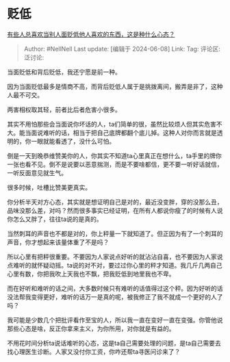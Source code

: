# 贬低
[有些人总喜欢当别人面贬低他人喜欢的东西，这是种什么心态？](https://www.zhihu.com/question/658004354/answer/3523968895)

> Author: #NellNell
> Last update: [编辑于 2024-06-08]
> Link:
> Tag:
> 评论区:
> 泛讨论:

当面贬低和背后贬低，我还宁愿是前一种。

因为当面贬低最多是情商不高，而背后贬低人属于是挑拨离间，搬弄是非了，这种人最不可交。

两害相权取其轻，前者比后者危害小很多。

其实不用怕那些会当面说你坏话的人，ta们简单的很，虽然比较烦人但其实危害不大。能当面说难听的话，相当于把自己底牌都翻个底儿掉。这种人对你而言就是透明的，你一眼就能看透了，没什么可怕。

倒是一天到晚恭维赞美你的人，你其实不知道ta心里真正在想什么，ta手里的牌你一张也看不见。倒不是说要以恶意揣测，而是不要啥都信，更不要一听好话就信，一听反面意见就生气。

很多时候，吐槽比赞美更真实。

你分析半天对方心态，其实就是想证明自己是对的，最近没变胖，穿的没那么丑，品味没那么差，对吗？然而很多事实已经证明，在所有人都说你瘦了的时候有人说你怎么又胖了，往往ta说的是真的。

当然刺耳的声音也不都是对的，你上秤量一下就知道了。但正因为有了一个刺耳的声音，你才想起来该量体重了不是吗？

所以心里有把秤很重要。不要因为人家说点好听的就沾沾自喜，也不要因为人家说点难听的就怀疑动摇。ta说的对不对，要过过你心里的秤才知道。我几斤几两自己心里有数，你把我吹上天我也不飘，把我贬低到地里我也不卑。

而在好听和难听的话之间，大多数时候只有难听的话值得过这个秤。因为好听的话没法帮我变得更好，难听的话万一是真的呢，被我修正了我不就成一个更好的人了吗？

我可能是少数几个把批评看作至宝的人，所以我一直在变好一直在变强。你管他说那些心态是啥，反正你拿来主义，为你所用，对你就是有益的。

不用花时间分析ta说话难听的心态，这是ta自己需要处理的问题，是ta自己需要去找心理医生诊断。人家又没付你工资，你咋还帮ta寻医问诊来了？
